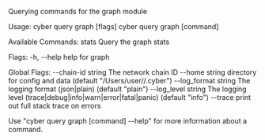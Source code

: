 Querying commands for the graph module

Usage:
  cyber query graph [flags]
  cyber query graph [command]

Available Commands:
  stats       Query the graph stats

Flags:
  -h, --help   help for graph

Global Flags:
      --chain-id string     The network chain ID
      --home string         directory for config and data (default "/Users/user//.cyber")
      --log_format string   The logging format (json|plain) (default "plain")
      --log_level string    The logging level (trace|debug|info|warn|error|fatal|panic) (default "info")
      --trace               print out full stack trace on errors

Use "cyber query graph [command] --help" for more information about a command.

